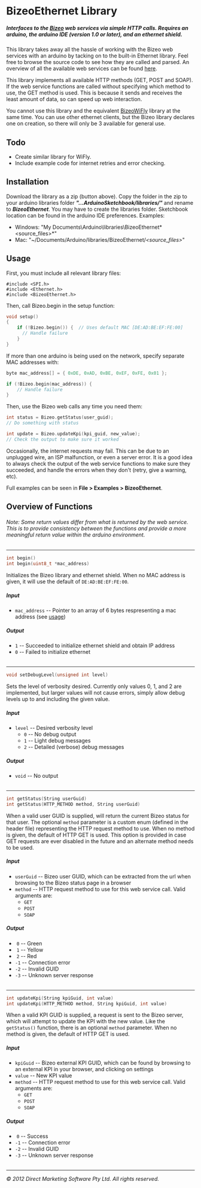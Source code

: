 # BizeoEthernet Library
##### Interfaces to the [Bizeo](http://bizeo.com.au/) web services via simple HTTP calls. Requires an arduino, the arduino IDE (version 1.0 or later), and an ethernet shield.

This library takes away all the hassle of working with the Bizeo web services with an arduino by tacking on to the built-in Ethernet library. Feel free to browse the source code to see how they are called and parsed. An overview of all the available web services can be found [here](http://bizeocloudws.cloudapp.net/PublicWS.asmx).

This library implements all available HTTP methods (GET, POST and SOAP). If the web service functions are called without specifying which method to use, the GET method is used. This is because it sends and receives the least amount of data, so can speed up web interaction.

You cannot use this library and the equivalent [BizeoWiFly](https://github.com/tobylockley/BizeoWiFly) library at the same time. You can use other ethernet clients, but the Bizeo library declares one on creation, so there will only be 3 available for general use.

## Todo
* Create similar library for WiFly.
* Include example code for internet retries and error checking.

## Installation
Download the library as a zip (button above). Copy the folder in the zip to your arduino libraries folder *<strong>"...ArduinoSketchbook/libraries/"</strong>* and rename to *<strong>BizeoEthernet</strong>*.
You may have to create the libraries folder. Sketchbook location can be found in the arduino IDE preferences. Examples:

* Windows: "My Documents\Arduino\libraries\BizeoEthernet\*\<source_files\>*"
* Mac: "~/Documents/Arduino/libraries/BizeoEthernet/*\<source_files\>*"

## Usage
First, you must include all relevant library files:

````
#include <SPI.h>
#include <Ethernet.h>
#include <BizeoEthernet.h>
````

Then, call Bizeo.begin in the setup function:

````c
void setup()
{
    if (!Bizeo.begin()) {  // Uses default MAC [DE:AD:BE:EF:FE:00]
      // Handle failure
    }
}
````

If more than one arduino is being used on the network, specify separate MAC addresses with:

````c
byte mac_address[] = { 0xDE, 0xAD, 0xBE, 0xEF, 0xFE, 0x01 };

if (!Bizeo.begin(mac_address)) {
    // Handle failure
}
````

Then, use the Bizeo web calls any time you need them:

````c
int status = Bizeo.getStatus(user_guid);
// Do something with status

int update = Bizeo.updateKpi(kpi_guid, new_value);
// Check the output to make sure it worked
````

Occasionally, the internet requests may fail. This can be due to an unplugged wire, an ISP malfunction, or even a server error. It is a good idea to always check the output of the web service functions to make sure they succeeded, and handle the errors when they don't (retry, give a warning, etc).

Full examples can be seen in **File > Examples > BizeoEthernet**.

## Overview of Functions

###### Note: Some return values differ from what is returned by the web service. This is to provide consistency between the functions and provide a more meaningful return value within the arduino environment.

--------------------------------

````c
int begin()
int begin(uint8_t *mac_address)
````

Initializes the Bizeo library and ethernet shield. When no MAC address is given, it will use the default of ``DE:AD:BE:EF:FE:00``.

##### *Input*
* ``mac_address``  --  Pointer to an array of 6 bytes respresenting a mac address (see [usage](https://github.com/tobylockley/BizeoEthernet#usage))

##### *Output*
* ``1``  --  Succeeded to initialize ethernet shield and obtain IP address
* ``0``  --  Failed to initialize ethernet
<br><br>

--------------------------------

````c
void setDebugLevel(unsigned int level)
````

Sets the level of verbosity desired. Currently only values 0, 1, and 2 are implemented, but larger values will not cause errors, simply allow debug levels up to and including the given value.

##### *Input*
* ``level`` -- Desired verbosity level
    * ``0``  --  No debug output
    * ``1``  --  Light debug messages
    * ``2``  --  Detailed (verbose) debug messages

##### *Output*
* ``void``  --  No output
<br><br>

--------------------------------

````c
int getStatus(String userGuid)
int getStatus(HTTP_METHOD method, String userGuid)
````

When a valid user GUID is supplied, will return the current Bizeo status for that user. The optional ``method`` parameter is a custom enum (defined in the header file) representing the HTTP request method to use. When no method is given, the default of HTTP GET is used. This option is provided in case GET requests are ever disabled in the future and an alternate method needs to be used.

##### Input
* ``userGuid``  --  Bizeo user GUID, which can be extracted from the url when browsing to the Bizeo status page in a browser
* ``method``  --  HTTP request method to use for this web service call. Valid arguments are:
    * ``GET``
    * ``POST``
    * ``SOAP``

##### Output
* &nbsp;``0``  --  Green
* &nbsp;``1``  --  Yellow
* &nbsp;``2``  --  Red
* ``-1``  --  Connection error
* ``-2``  --  Invalid GUID
* ``-3``  --  Unknown server response
<br><br>

--------------------------------

````c
int updateKpi(String kpiGuid, int value)
int updateKpi(HTTP_METHOD method, String kpiGuid, int value)
````

When a valid KPI GUID is supplied, a request is sent to the Bizeo server, which will attempt to update the KPI with the new value. Like the ``getStatus()`` function, there is an optional ``method`` parameter. When no method is given, the default of HTTP GET is used.

##### Input
* ``kpiGuid``  --  Bizeo external KPI GUID, which can be found by browsing to an external KPI in your browser, and clicking on settings
* ``value``  --  New KPI value
* ``method``  --  HTTP request method to use for this web service call. Valid arguments are:
    * ``GET``
    * ``POST``
    * ``SOAP``

##### Output
* &nbsp;``0``  --  Success
* ``-1``  --  Connection error
* ``-2``  --  Invalid GUID
* ``-3``  --  Unknown server response
<br><br>

--------------------------------

*&copy; 2012 Direct Marketing Software Pty Ltd. All rights reserved.*

